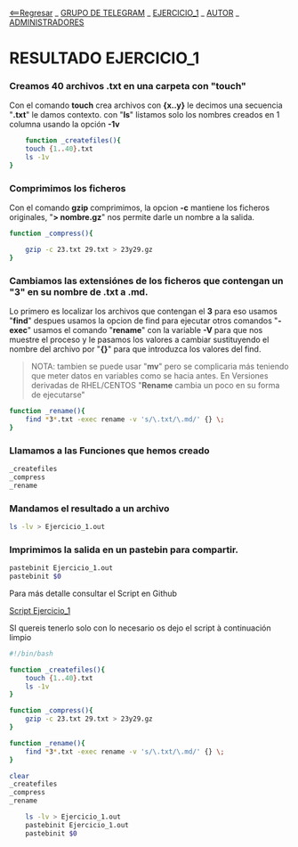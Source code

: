 [<==Regresar](../README.md) _ [GRUPO DE TELEGRAM](https://t.me/shell_cli_bash_scripting) _ [EJERCICIO_1](EJERCICIO_1.md) _ [AUTOR](../about.md) _ [ADMINISTRADORES](../administradores.md)

#   RESULTADO EJERCICIO_1

### Creamos 40 archivos .txt en una carpeta con "touch"

Con el comando **touch** crea archivos con **{x..y}** le decimos una secuencia "**.txt**" le damos contexto.
con "**ls**" listamos solo los nombres creados en 1 columna usando la opción **-1v**

```bash 
	function _createfiles(){
	touch {1..40}.txt
	ls -1v
}
```

### Comprimimos los ficheros

Con el comando **gzip** comprimimos, la opcion **-c** mantiene los ficheros originales, "**> nombre.gz**" nos permite darle un nombre a la salida.

```bash 
function _compress(){

	gzip -c 23.txt 29.txt > 23y29.gz
}
```

### Cambiamos las extensiónes de los ficheros que contengan un "3" en su nombre de .txt a .md.

Lo primero es localizar los archivos que contengan el **3** para eso usamos "**find**" despues usamos la opcion de find para ejecutar otros comandos "**-exec**" usamos el comando "**rename**" con la variable **-V** para que nos muestre el proceso  y le pasamos los valores a cambiar sustituyendo el nombre del archivo por "**{}**" para que introduzca los valores del find.
 
>NOTA: tambien se puede usar "**mv**" pero se complicaria más teniendo que meter datos en variables como se hacia antes.
En Versiones derivadas de RHEL/CENTOS "**Rename** cambia un poco en su forma de ejecutarse"
	
```bash 
function _rename(){
	find *3*.txt -exec rename -v 's/\.txt/\.md/' {} \;
}
```
### Llamamos a las Funciones que hemos creado

```bash 
_createfiles
_compress
_rename
```

### Mandamos el resultado a un archivo 
```bash 
ls -lv > Ejercicio_1.out
```
### Imprimimos la salida en un pastebin para compartir.

```bash 
pastebinit Ejercicio_1.out
pastebinit $0
```

Para más detalle consultar el Script en Github

[Script Ejercicio_1](https://github.com/EliasNP/t.me-shell_cli_bash_scripting/blob/master/ejercicio_1/%40EliasNieva/Ejercicio_1.sh)

SI quereis tenerlo solo con lo necesario os dejo el script à continuación limpio

```bash
#!/bin/bash  

function _createfiles(){
	touch {1..40}.txt
	ls -1v
}

function _compress(){
	gzip -c 23.txt 29.txt > 23y29.gz
}

function _rename(){
	find *3*.txt -exec rename -v 's/\.txt/\.md/' {} \;
}

clear
_createfiles
_compress
_rename

	ls -lv > Ejercicio_1.out
	pastebinit Ejercicio_1.out
	pastebinit $0
```